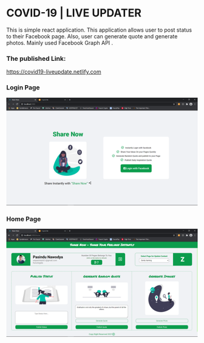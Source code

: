 # COVID-19 | LIVE UPDATER

This is simple react application. This application allows user to post status to their Facebook page. Also, user can generate quote and generate photos. Mainly used Facebook Graph API .

### The published Link:
https://covid19-liveupdate.netlify.com

### Login Page
![login](https://github.com/pasindu-nawodya/share-now/blob/master/screenshot/login.png)

### Home Page
![home](https://github.com/pasindu-nawodya/share-now/blob/master/screenshot/home.png)
